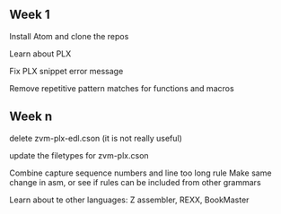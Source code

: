  ## **Week 1**
 
 Install Atom and clone the repos
 
 Learn about PLX
 
 Fix PLX snippet error message
 
 Remove repetitive pattern matches for functions and macros
 
 
 
 ## **Week n**
 
 delete zvm-plx-edl.cson  (it is not really useful)
 
 update the filetypes for zvm-plx.cson
   
 Combine capture sequence numbers and line too long rule
   Make same change in asm, or see if rules can be included from other grammars

Learn about te other languages: Z assembler, REXX, BookMaster
